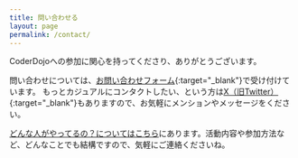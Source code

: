 ```yaml
---
title: 問い合わせる
layout: page
permalink: /contact/
---		
```

CoderDojoへの参加に関心を持ってくださり、ありがとうございます。

問い合わせについては、[お問い合わせフォーム](https://forms.gle/tYBwSvrEiEYujNNa7){:target="_blank"}で受け付けています。
もっとカジュアルにコンタクトしたい、という方は[X（旧Twitter）](https://x.com/coderdojo-nara/){:target="_blank"}もありますので、お気軽にメンションやメッセージをください。

[どんな人がやってるの？についてはこちら](/staff/)にあります。活動内容や参加方法など、どんなことでも結構ですので、気軽にご連絡くださいね。
